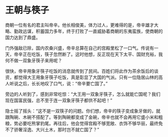 # 王朝与筷子

商朝一位有名的君主叫帝辛。他长相俊美，体力过人，更难得的是，帝辛雄才大略、勤政远谋，积蓄国力多年，终于打败了一直威胁着商朝的东夷蛮族，使商朝的国力达到了鼎盛。 

门外强敌已除，国内农桑兴盛，帝辛总算在自己的宫殿里松了一口气。传说有一天，帝辛正在吃饭，筷子忽然断了。这时他想，反正现在天下太平、国财充裕，我何不做一双象牙筷子来用呢？ 

很快，帝辛用象牙筷子吃饭的消息就传到了民间。百姓们将此作为茶余饭后的谈资，都觉得大王用象牙筷子吃饭，真是彰显了大国的气派。只有一位隐居山林的高人听说之后，长长地叹了口气，说：“帝辛要亡国了。” 

旁边的人听到了，感到非常吃惊：“大王用一双象牙筷子，怎么就能亡国呢？我们现在国富民强，总不至于连一双象牙筷子都供不起吧！” 

隐士摇了摇头：“这不是一双筷子的问题。你们想，帝辛的筷子变成象牙做的，就跟陶碗、木碗不搭配了。等到陶碗都变成了金碗，帝辛也就不会再用它盛小米和粗粮，势必要吃熊掌豹尾。再往后，他会觉得宫殿不够宽敞、衣饰不够华丽，最终免不了骄奢淫逸、大兴土木，那时岂不就亡国了？”